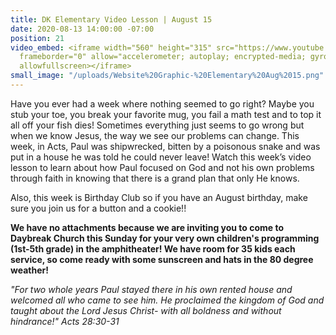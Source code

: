 ```yaml
---
title: DK Elementary Video Lesson | August 15
date: 2020-08-13 14:00:00 -07:00
position: 21
video_embed: <iframe width="560" height="315" src="https://www.youtube.com/embed/PC-s_QhGWBo"
  frameborder="0" allow="accelerometer; autoplay; encrypted-media; gyroscope; picture-in-picture"
  allowfullscreen></iframe>
small_image: "/uploads/Website%20Graphic-%20Elementary%20Aug%2015.png"
---
```


Have you ever had a week where nothing seemed to go right? Maybe you stub your toe, you break your favorite mug, you fail a math test and to top it all off your fish dies! Sometimes everything just seems to go wrong but when we know Jesus, the way we see our problems can change. This week, in Acts, Paul was shipwrecked, bitten by a poisonous snake and was put in a house he was told he could never leave! Watch this week’s video lesson to learn about how Paul focused on God and not his own problems through faith in knowing that there is a grand plan that only He knows.

Also, this week is Birthday Club so if you have an August birthday, make sure you join us for a button and a cookie!!

**We have no attachments because we are inviting you to come to Daybreak Church this Sunday for your very own children's programming (1st-5th grade) in the amphitheater! We have room for 35 kids each service, so come ready with some sunscreen and hats in the 80 degree weather!**

*"For two whole years Paul stayed there in his own rented house and welcomed all who came to see him. He proclaimed the kingdom of God and taught about the Lord Jesus Christ- with all boldness and without hindrance!" Acts 28:30-31*